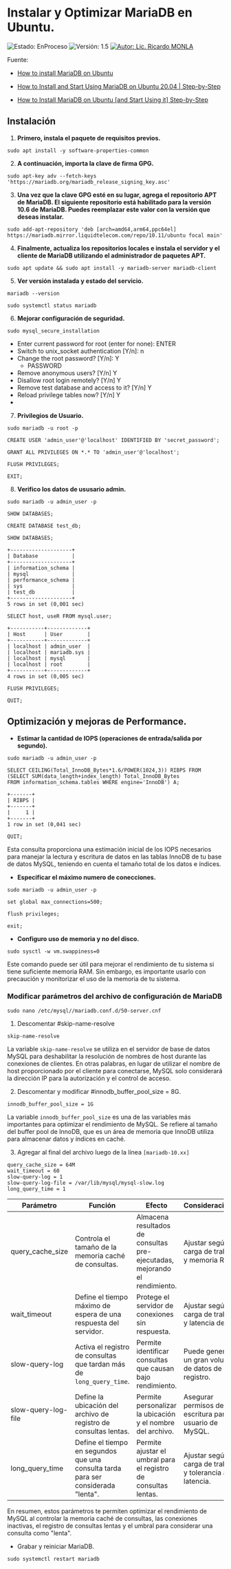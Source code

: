 # Instalar y Optimizar MariaDB en Ubuntu.
![Estado: EnProceso](https://img.shields.io/badge/Estado-EnProceso-brightgreen)
![Versión: 1.5](https://img.shields.io/badge/Versión-1.5-blue)
[![Autor: Lic. Ricardo MONLA](https://img.shields.io/badge/Autor-Lic.%20Ricardo%20MONLA-orange)](mailto:rmonla@frlr.utn.edu.ar)

Fuente: 
- [How to install MariaDB on Ubuntu](https://www.cherryservers.com/blog/how-to-install-and-start-using-mariadb-on-ubuntu-20-04)
 
- [How to Install and Start Using MariaDB on Ubuntu 20.04 | Step-by-Step](https://www.cherryservers.com/blog/how-to-install-and-start-using-mariadb-on-ubuntu-20-04)
- [How to Install MariaDB on Ubuntu [and Start Using it] Step-by-Step](https://youtu.be/QfViwTqYOGY?si=hGqxjPVp_waqs22e)


## Instalación

1. **Primero, instala el paquete de requisitos previos.**

```
sudo apt install -y software-properties-common
```

2. **A continuación, importa la clave de firma GPG.**

```
sudo apt-key adv --fetch-keys 'https://mariadb.org/mariadb_release_signing_key.asc'
```

3. **Una vez que la clave GPG esté en su lugar, agrega el repositorio APT de MariaDB. El siguiente repositorio está habilitado para la versión 10.6 de MariaDB. Puedes reemplazar este valor con la versión que deseas instalar.**

```
sudo add-apt-repository 'deb [arch=amd64,arm64,ppc64el] https://mariadb.mirror.liquidtelecom.com/repo/10.11/ubuntu focal main'
```

4. **Finalmente, actualiza los repositorios locales e instala el servidor y el cliente de MariaDB utilizando el administrador de paquetes APT.**

```
sudo apt update && sudo apt install -y mariadb-server mariadb-client
```
5. **Ver versión instalada y estado del servicio.**
```
mariadb --version
```
```
sudo systemctl status mariadb
```
6. **Mejorar configuración de seguridad.**

```
sudo mysql_secure_installation
```
 - Enter current password for root (enter for none): ENTER
 - Switch to unix_socket authentication [Y/n]: n
 - Change the root password? [Y/n]: Y
   - PASSWORD 
 - Remove anonymous users? [Y/n] Y
 - Disallow root login remotely? [Y/n] Y
 - Remove test database and access to it? [Y/n] Y
 - Reload privilege tables now? [Y/n] Y
 - 

7. **Privilegios de Usuario.**

```
sudo mariadb -u root -p
```
```
CREATE USER 'admin_user'@'localhost' IDENTIFIED BY 'secret_password';
```
```
GRANT ALL PRIVILEGES ON *.* TO 'admin_user'@'localhost';
```
```
FLUSH PRIVILEGES;
```
```
EXIT;
```

8. **Verifico los datos de ususario admin.**
```
sudo mariadb -u admin_user -p
```
```
SHOW DATABASES;
```
```
CREATE DATABASE test_db;
```
```
SHOW DATABASES;
```
```
+--------------------+
| Database           |
+--------------------+
| information_schema |
| mysql              |
| performance_schema |
| sys                |
| test_db            |
+--------------------+
5 rows in set (0,001 sec)
```
```
SELECT host, useR FROM mysql.user;
```
```
+-----------+-------------+
| Host      | User        |
+-----------+-------------+
| localhost | admin_user  |
| localhost | mariadb.sys |
| localhost | mysql       |
| localhost | root        |
+-----------+-------------+
4 rows in set (0,005 sec)
```
```
FLUSH PRIVILEGES;
```
```
QUIT;
```
## Optimización y mejoras de Performance.

 - **Estimar la cantidad de IOPS (operaciones de entrada/salida por segundo).**
```
sudo mariadb -u admin_user -p
```
```
SELECT CEILING(Total_InnoDB_Bytes*1.6/POWER(1024,3)) RIBPS FROM
(SELECT SUM(data_length+index_length) Total_InnoDB_Bytes
FROM information_schema.tables WHERE engine='InnoDB') A;
```
```
+-------+
| RIBPS |
+-------+
|     1 |
+-------+
1 row in set (0,041 sec)
```
```
QUIT;
```
Esta consulta proporciona una estimación inicial de los IOPS necesarios para manejar la lectura y escritura de datos en las tablas InnoDB de tu base de datos MySQL, teniendo en cuenta el tamaño total de los datos e índices.

 - **Especificar el máximo numero de conecciones.**
```
sudo mariadb -u admin_user -p
```
```
set global max_connections=500;
```
```
flush privileges;
```
```
exit;
```

 - **Configuro uso de memoria y no del disco.**
```
sudo sysctl -w vm.swappiness=0
```
 Este comando puede ser útil para mejorar el rendimiento de tu sistema si tiene suficiente memoria RAM. Sin embargo, es importante usarlo con precaución y monitorizar el uso de la memoria de tu sistema.

### **Modificar parámetros del archivo de configuración de MariaDB**
```
sudo nano /etc/mysql//mariadb.conf.d/50-server.cnf
```
1. Descomentar #skip-name-resolve 
```
skip-name-resolve
```
La variable `skip-name-resolve` se utiliza en el servidor de base de datos MySQL para deshabilitar la resolución de nombres de host durante las conexiones de clientes. En otras palabras, en lugar de utilizar el nombre de host proporcionado por el cliente para conectarse, MySQL solo considerará la dirección IP para la autorización y el control de acceso.

2. Descomentar y modificar #innodb_buffer_pool_size = 8G.
```
innodb_buffer_pool_size = 1G
```
La variable `innodb_buffer_pool_size` es una de las variables más importantes para optimizar el rendimiento de MySQL. Se refiere al tamaño del buffer pool de InnoDB, que es un área de memoria que InnoDB utiliza para almacenar datos y índices en caché.

3. Agregar al final del archivo luego de la línea `[mariadb-10.xx]`
```
query_cache_size = 64M
wait_timeout = 60
slow-query-log = 1
slow-query-log-file = /var/lib/mysql/mysql-slow.log
long_query_time = 1
```
| Parámetro | Función | Efecto | Consideraciones |
|---|---|---|---|
| query_cache_size | Controla el tamaño de la memoria caché de consultas. | Almacena resultados de consultas pre-ejecutadas, mejorando el rendimiento. | Ajustar según carga de trabajo y memoria RAM. |
| wait_timeout | Define el tiempo máximo de espera de una respuesta del servidor. | Protege el servidor de conexiones sin respuesta. | Ajustar según carga de trabajo y latencia de red. |
| slow-query-log | Activa el registro de consultas que tardan más de `long_query_time`. | Permite identificar consultas que causan bajo rendimiento. | Puede generar un gran volumen de datos de registro. |
| slow-query-log-file | Define la ubicación del archivo de registro de consultas lentas. | Permite personalizar la ubicación y el nombre del archivo. | Asegurar permisos de escritura para el usuario de MySQL. |
| long_query_time | Define el tiempo en segundos que una consulta tarda para ser considerada "lenta". | Permite ajustar el umbral para el registro de consultas lentas. | Ajustar según carga de trabajo y tolerancia a la latencia. |

En resumen, estos parámetros te permiten optimizar el rendimiento de MySQL al controlar la memoria caché de consultas, las conexiones inactivas, el registro de consultas lentas y el umbral para considerar una consulta como "lenta".

 - Grabar y reiniciar MariaDB.
```
sudo systemctl restart mariadb
```
